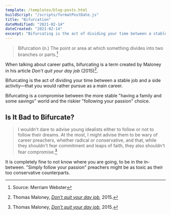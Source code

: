 ```yaml
---
template: /templates/blog-posts.html
buildScript: "/scripts/formatPostDate.js"
title: "Bifurcation"
dateModified: "2021-02-14"
dateCreated: "2021-02-14"
excerpt: "Bifurcating is the act of dividing your time between a stable job and a side activity—that you would rather pursue as a main career."
---
```


> Bifurcation (n.) The point or area at which something divides into two branches or parts.[^1]

When talking about career paths, bifurcating is a term created by Maloney in his article _Don't quit your day job_ (2015)[^2].

Bifurcating is the act of dividing your time between a stable job and a side activity—that you would rather pursue as a main career.

Bifurcating is a compromise between the more stable "having a family and some savings" world and the riskier "following your passion" choice.

## Is It Bad to Bifurcate?

> I wouldn't dare to advise young idealists either to follow or not to follow their dreams. At the most, I might advise them to be wary of career preachers, whether radical or conservative, and that, while they shouldn't fear commitment and leaps of faith, they also shouldn't fear compromise.[^2]

It is completely fine to not know where you are going, to be in the in-between. "Simply follow your passion" preachers might be as toxic as their too conservative counterparts.

[^1]: Source: Merriam Webster
[^2]: Thomas Maloney, _[Don't quit your day job](https://aeon.co/essays/dont-quit-your-day-job-the-benefits-of-being-a-bifurcator)_, 2015.
